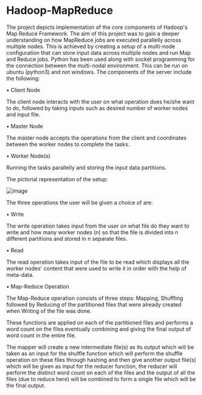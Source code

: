 # Hadoop-MapReduce
The project depicts implementation of the core components of Hadoop's Map Reduce Framework.
The aim of this project was to gain a deeper understanding on how MapReduce jobs are executed parallelly across multiple nodes. This is achieved by creating a setup of a multi-node configuration that can store input data across multiple nodes and run Map and Reduce jobs.
Python has been used along with socket programming for the connection between the multi-nodal environment.
This can be run on ubuntu (python3) and not windows.
The components of the server include the following:

•	Client Node

  The client node interacts with the user on what operation does he/she want to do, followed by taking inputs such as desired number of worker nodes and input file.
  
•	Master Node

  The master node accepts the operations from the client and coordinates between the worker nodes to complete the tasks.
  
•	Worker Node(s)

  Running the tasks parallelly and storing the input data partitions.
    
The pictorial representation of the setup:

![image](https://user-images.githubusercontent.com/94732433/205029000-beaaba02-b78f-4008-b2e2-0baaf3e0ccdb.png)

The three operations the user will be given a choice of are:

• Write

  The write operation takes input from the user on what file do they want to write and how many worker nodes (n) so that the file is divided into n different partitions and stored in n separate files.
  
• Read

  The read operation takes input of the file to be read which displays all the worker nodes' content that were used to write it in order with the help of meta-data.
  
• Map-Reduce Operation

  The Map-Reduce operation consists of three steps: Mapping, Shuffling followed by Reducing of the partitioned files that were already created when Writing of the file was done.
  
These functions are applied on each of the partitioned files and performs a word count on the files eventually combining and giving the final output of word count in the entire file.

The mapper will create a new intermediate file(s) as its output which will be taken as an input for the shuffle function which will perform the shuffle operation on these files through hashing and then give another output file(s) which will be given as input for the reducer function, the reducer will perform the distinct word count on each of the files and the output of all the files (due to reduce here) will be combined to form a single file which will be the final output.



